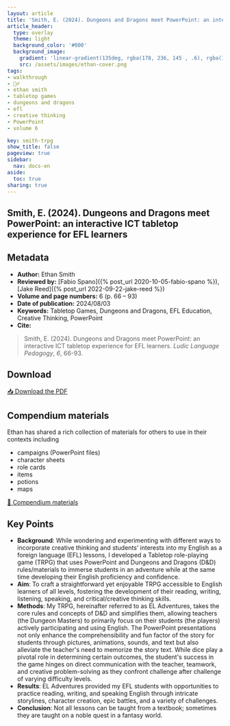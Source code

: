 ```yaml
---
layout: article
title: 'Smith, E. (2024). Dungeons and Dragons meet PowerPoint: an interactive ICT tabletop experience for EFL learners'
article_header:
  type: overlay
  theme: light
  background_color: '#000'
  background_image:
    gradient: 'linear-gradient(135deg, rgba(178, 236, 145 , .6), rgba(147, 81, 182, .6))'
    src: /assets/images/ethan-cover.png
tags:
- walkthrough
- 🚶‍♂️
- ethan smith
- tabletop games
- dungeons and dragons
- efl
- creative thinking 
- PowerPoint
- volume 6

key: smith-trpg
show_title: false
pageview: true
sidebar:
  nav: docs-en
aside:
  toc: true
sharing: true
---
```


<head>
<meta name="citation_title" content="Dungeons and Dragons meet PowerPoint: an interactive ICT tabletop experience for EFL learners">
<meta name="citation_author" content="Smith, Ethan">
<meta name="citation_publication_date" content="2024/08/03">
<meta name="citation_journal_title" content="Ludic Language Pedagogy">
<meta name="citation_volume" content="6">
<meta name="citation_firstpage" content="66">
<meta name="citation_lastpage" content="93">
<meta name="citation_pdf_url" content="https://llpjournal.org/assets/publication-pdfs/smith-d&d-powerpoint.pdf">
</head>


## Smith, E. (2024). Dungeons and Dragons meet PowerPoint: an interactive ICT tabletop experience for EFL learners

<!--more-->

## Metadata

- **Author:** Ethan Smith
- **Reviewed by:** [Fabio Spano]({% post_url 2020-10-05-fabio-spano %}), [Jake Reed]({% post_url 2022-09-22-jake-reed %})
- **Volume and page numbers:** 6 (p. 66 – 93)
- **Date of publication:** 2024/08/03
- **Keywords:** Tabletop Games, Dungeons and Dragons, EFL Education, Creative Thinking, PowerPoint 
- **Cite:** 

> Smith, E. (2024). Dungeons and Dragons meet PowerPoint: an interactive ICT tabletop experience for EFL learners. *Ludic Language Pedagogy*, *6*, 66-93.

## Download

<a class="button button--action button--rounded button--lg" href="/assets/publication-pdfs/smith-d&d-powerpoint.pdf"><i class="fas fa-file-download"></i> 📥 Download the PDF </a>


## Compendium materials

Ethan has shared a rich collection of materials for others to use in their contexts including

- campaigns (PowerPoint files)
- character sheets
- role cards
- items
- potions
- maps

<a class="button button--action button--rounded button--lg" href="https://drive.google.com/drive/folders/1LL4jxVF8fUAtRnUwRMzoj6MbX0GGCPLrFNQiT-t9PjBq8RjNjxuMDkmB0qzTNeOAFVLbqG_W?usp=drive_link"><i class="fas fa-file-download"></i> 📝 Compendium materials </a>

## Key Points

- **Background**: While wondering and experimenting with different ways to incorporate creative thinking and students’ interests into my English as a foreign language (EFL) lessons, I developed a Tabletop role-playing game (TRPG) that uses PowerPoint and Dungeons and Dragons (D&D) rules/materials to immerse students in an adventure while at the same time developing their English proficiency and confidence.
- **Aim**: To craft a straightforward yet enjoyable TRPG accessible to English learners of all levels, fostering the development of their reading, writing, listening, speaking, and critical/creative thinking skills. 
- **Methods**: My TRPG, hereinafter referred to as EL Adventures, takes the core rules and concepts of D&D and simplifies them, allowing teachers (the Dungeon Masters) to primarily focus on their students (the players) actively participating and using English. The PowerPoint presentations not only enhance the comprehensibility and fun factor of the story for students through pictures, animations, sounds, and text but also alleviate the teacher's need to memorize the story text. While dice play a pivotal role in determining certain outcomes, the student's success in the game hinges on direct communication with the teacher, teamwork, and creative problem-solving as they confront challenge after challenge of varying difficulty levels.
- **Results**: EL Adventures provided my EFL students with opportunities to practice reading, writing, and speaking English through intricate storylines, character creation, epic battles, and a variety of challenges.
- **Conclusion**: Not all lessons can be taught from a textbook; sometimes they are taught on a noble quest in a fantasy world. 